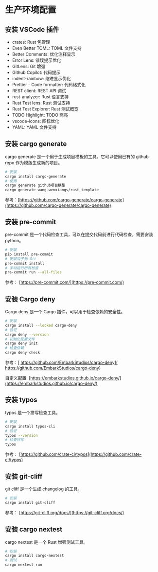 # 生产环境配置

## 安装 VSCode 插件

* crates: Rust 包管理
* Even Better TOML: TOML 文件支持
* Better Comments: 优化注释显示
* Error Lens: 错误提示优化
* GitLens: Git 增强
* Github Copilot: 代码提示
* indent-rainbow: 缩进显示优化
* Prettier - Code formatter: 代码格式化
* REST client: REST API 调试
* rust-analyzer: Rust 语言支持
* Rust Test lens: Rust 测试支持
* Rust Test Explorer: Rust 测试概览
* TODO Highlight: TODO 高亮
* vscode-icons: 图标优化
* YAML: YAML 文件支持

## 安装 cargo generate

cargo generate 是一个用于生成项目模板的工具。它可以使用已有的 github repo 作为模版生成新的项目。

```bash
# 安装
cargo install cargo-generate
# 使用
cargo generate github项目模型
cargo generate wang-wenxiangs/rust_template
```

参考：[https://github.com/cargo-generate/cargo-generate](https://github.com/cargo-generate/cargo-generate)

## 安装 pre-commit

pre-commit 是一个代码检查工具，可以在提交代码前进行代码检查，需要安装 python。

```bash
# 安装
pip install pre-commit
# 安装钩子到 Git
pre-commit install
# 手动运行所有检查
pre-commit run --all-files
```

参考： [https://pre-commit.com/](https://pre-commit.com/)

## 安装 Cargo deny

Cargo deny 是一个 Cargo 插件，可以用于检查依赖的安全性。

```bash
# 安装
cargo install --locked cargo-deny
# 验证
cargo deny --version
# 初始化配置文件
cargo deny init
# 检查依赖
cargo deny check
```

参考：[ https://github.com/EmbarkStudios/cargo-deny]( https://github.com/EmbarkStudios/cargo-deny)

自定义配置: [https://embarkstudios.github.io/cargo-deny/](https://embarkstudios.github.io/cargo-deny/)

## 安装 typos

typos 是一个拼写检查工具。

```bash
# 安装
cargo install typos-cli
# 验证
typos --version
# 检查拼写
typos
```

参考： [https://github.com/crate-ci/typos](https://github.com/crate-ci/typos)

## 安装 git-cliff

git cliff 是一个生成 changelog 的工具。

```bash
# 安装
cargo install git-cliff
```

参考： [https://git-cliff.org/docs/](https://git-cliff.org/docs/)

## 安装 cargo nextest

cargo nextest 是一个 Rust 增强测试工具。

```bash
# 安装
cargo install cargo-nextest
# 测试
cargo nextest run
```